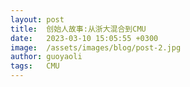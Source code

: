 ```yaml
---
layout: post
title:  创始人故事:从浙大混合到CMU
date:   2023-03-10 15:05:55 +0300
image:  /assets/images/blog/post-2.jpg
author: guoyaoli
tags:   CMU
---
```


